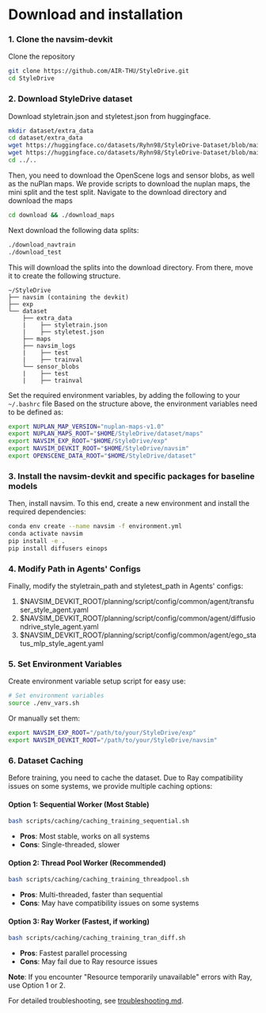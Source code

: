 # Download and installation

### 1. Clone the navsim-devkit

Clone the repository

```bash
git clone https://github.com/AIR-THU/StyleDrive.git
cd StyleDrive
```

### 2. Download StyleDrive dataset

Download styletrain.json and styletest.json from huggingface.
```bash
mkdir dataset/extra_data
cd dataset/extra_data
wget https://huggingface.co/datasets/Ryhn98/StyleDrive-Dataset/blob/main/styletest.json
wget https://huggingface.co/datasets/Ryhn98/StyleDrive-Dataset/blob/main/styletrain.json
cd ../..
```

Then, you need to download the OpenScene logs and sensor blobs, as well as the nuPlan maps.
We provide scripts to download the nuplan maps, the mini split and the test split.
Navigate to the download directory and download the maps

```bash
cd download && ./download_maps
```

Next download the following data splits:

```bash
./download_navtrain
./download_test
```

This will download the splits into the download directory. From there, move it to create the following structure.

```angular2html
~/StyleDrive
├── navsim (containing the devkit)
├── exp
└── dataset
    ├── extra_data
    |    ├── styletrain.json
    |    ├── styletest.json
    ├── maps
    ├── navsim_logs
    |    ├── test
    |    ├── trainval
    └── sensor_blobs
    |    ├── test
    |    ├── trainval
```
Set the required environment variables, by adding the following to your `~/.bashrc` file
Based on the structure above, the environment variables need to be defined as:

```bash
export NUPLAN_MAP_VERSION="nuplan-maps-v1.0"
export NUPLAN_MAPS_ROOT="$HOME/StyleDrive/dataset/maps"
export NAVSIM_EXP_ROOT="$HOME/StyleDrive/exp"
export NAVSIM_DEVKIT_ROOT="$HOME/StyleDrive/navsim"
export OPENSCENE_DATA_ROOT="$HOME/StyleDrive/dataset"
```

### 3. Install the navsim-devkit and specific packages for baseline models

Then, install navsim.
To this end, create a new environment and install the required dependencies:

```bash
conda env create --name navsim -f environment.yml
conda activate navsim
pip install -e .
pip install diffusers einops 
```

### 4. Modify Path in Agents' Configs

Finally, modify the styletrain_path and styletest_path in Agents' configs:
1. $NAVSIM_DEVKIT_ROOT/planning/script/config/common/agent/transfuser_style_agent.yaml
2. $NAVSIM_DEVKIT_ROOT/planning/script/config/common/agent/diffusiondrive_style_agent.yaml
3. $NAVSIM_DEVKIT_ROOT/planning/script/config/common/agent/ego_status_mlp_style_agent.yaml

### 5. Set Environment Variables

Create environment variable setup script for easy use:

```bash
# Set environment variables
source ./env_vars.sh
```

Or manually set them:
```bash
export NAVSIM_EXP_ROOT="/path/to/your/StyleDrive/exp"
export NAVSIM_DEVKIT_ROOT="/path/to/your/StyleDrive/navsim"
```

### 6. Dataset Caching

Before training, you need to cache the dataset. Due to Ray compatibility issues on some systems, we provide multiple caching options:

#### Option 1: Sequential Worker (Most Stable)
```bash
bash scripts/caching/caching_training_sequential.sh
```
- **Pros**: Most stable, works on all systems
- **Cons**: Single-threaded, slower

#### Option 2: Thread Pool Worker (Recommended)
```bash
bash scripts/caching/caching_training_threadpool.sh
```
- **Pros**: Multi-threaded, faster than sequential
- **Cons**: May have compatibility issues on some systems

#### Option 3: Ray Worker (Fastest, if working)
```bash
bash scripts/caching/caching_training_tran_diff.sh
```
- **Pros**: Fastest parallel processing
- **Cons**: May fail due to Ray resource issues

**Note**: If you encounter "Resource temporarily unavailable" errors with Ray, use Option 1 or 2. 

For detailed troubleshooting, see [troubleshooting.md](troubleshooting.md).